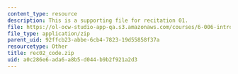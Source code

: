 ```yaml
---
content_type: resource
description: This is a supporting file for recitation 01.
file: https://ol-ocw-studio-app-qa.s3.amazonaws.com/courses/6-006-introduction-to-algorithms-fall-2011/a0c286e6ada6a8b5d044b9b2f921a2d3_rec02_code.zip
file_type: application/zip
parent_uid: 92ffcb23-abbe-6cb4-7823-19d55858f37a
resourcetype: Other
title: rec02_code.zip
uid: a0c286e6-ada6-a8b5-d044-b9b2f921a2d3
---
```

